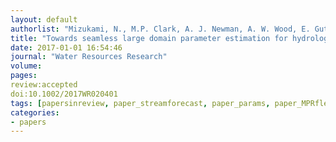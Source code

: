 ```yaml
---
layout: default
authorlist: "Mizukami, N., M.P. Clark, A. J. Newman, A. W. Wood, E. Gutmann, B. Nijssen, O. Rakovec, and L. Samaniego"
title: "Towards seamless large domain parameter estimation for hydrologic models"
date: 2017-01-01 16:54:46
journal: "Water Resources Research"
volume: 
pages:
review:accepted
doi:10.1002/2017WR020401
tags: [papersinreview, paper_streamforecast, paper_params, paper_MPRflex]
categories:
- papers
---
```


